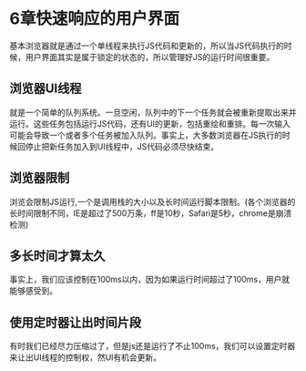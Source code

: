 # 6章快速响应的用户界面
基本浏览器就是通过一个单线程来执行JS代码和更新的，所以当JS代码执行的时候，用户界面其实是属于锁定的状态的，所以管理好JS的运行时间很重要。

## 浏览器UI线程
就是一个简单的队列系统。一旦空闲，队列中的下一个任务就会被重新提取出来并运行。这些任务包括运行JS代码，还有UI的更新，包括重绘和重排。每一次输入可能会导致一个或者多个任务被加入队列。事实上，大多数浏览器在JS执行的时候回停止把新任务加入到UI线程中，JS代码必须尽快结束。

## 浏览器限制
浏览会限制JS运行,一个是调用栈的大小以及长时间运行脚本限制。(各个浏览器的长时间限制不同，IE是超过了500万条，ff是10秒，Safari是5秒，chrome是崩溃检测)

## 多长时间才算太久
事实上，我们应该控制在100ms以内，因为如果运行时间超过了100ms，用户就能够感受到。

## 使用定时器让出时间片段
有时我们已经尽力压缩过了，但是js还是运行了不止100ms，我们可以设置定时器来让出UI线程的控制权，然UI有机会更新。
